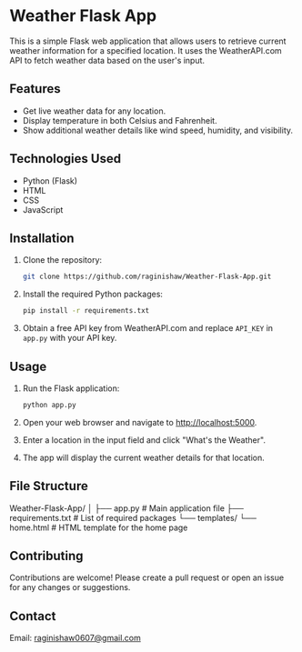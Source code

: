 # Weather Flask App

This is a simple Flask web application that allows users to retrieve current weather information for a specified location. It uses the WeatherAPI.com API to fetch weather data based on the user's input.

## Features

- Get live weather data for any location.
- Display temperature in both Celsius and Fahrenheit.
- Show additional weather details like wind speed, humidity, and visibility.

## Technologies Used

- Python (Flask)
- HTML
- CSS
- JavaScript

## Installation

1. Clone the repository:

    ```sh
    git clone https://github.com/raginishaw/Weather-Flask-App.git
    ```

2. Install the required Python packages:

    ```sh
    pip install -r requirements.txt
    ```

3. Obtain a free API key from WeatherAPI.com and replace `API_KEY` in `app.py` with your API key.

## Usage

1. Run the Flask application:

    ```sh
    python app.py
    ```

2. Open your web browser and navigate to [http://localhost:5000](http://localhost:5000).

3. Enter a location in the input field and click "What's the Weather".

4. The app will display the current weather details for that location.

## File Structure

Weather-Flask-App/
│
├── app.py # Main application file
├── requirements.txt # List of required packages
└── templates/
└── home.html # HTML template for the home page

## Contributing

Contributions are welcome! Please create a pull request or open an issue for any changes or suggestions.

## Contact

Email: [raginishaw0607@gmail.com](mailto:raginishaw0607@gmail.com)
